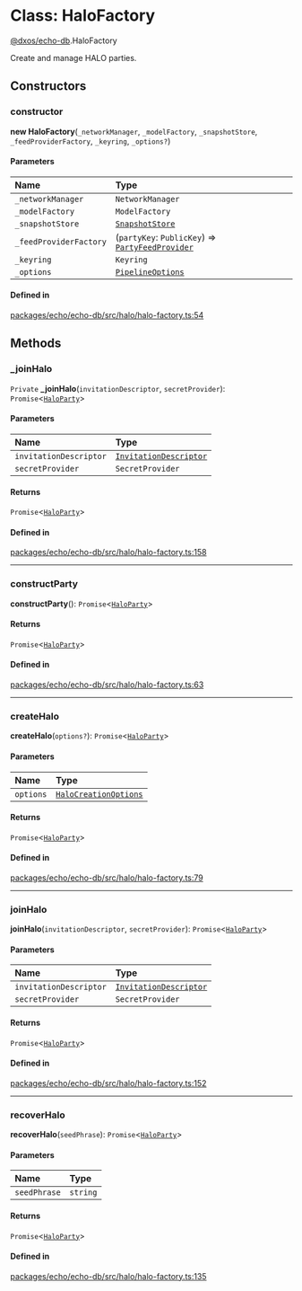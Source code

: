 # Class: HaloFactory

[@dxos/echo-db](../modules/dxos_echo_db.md).HaloFactory

Create and manage HALO parties.

## Constructors

### constructor

**new HaloFactory**(`_networkManager`, `_modelFactory`, `_snapshotStore`, `_feedProviderFactory`, `_keyring`, `_options?`)

#### Parameters

| Name | Type |
| :------ | :------ |
| `_networkManager` | `NetworkManager` |
| `_modelFactory` | `ModelFactory` |
| `_snapshotStore` | [`SnapshotStore`](dxos_echo_db.SnapshotStore.md) |
| `_feedProviderFactory` | (`partyKey`: `PublicKey`) => [`PartyFeedProvider`](dxos_echo_db.PartyFeedProvider.md) |
| `_keyring` | `Keyring` |
| `_options` | [`PipelineOptions`](../interfaces/dxos_echo_db.PipelineOptions.md) |

#### Defined in

[packages/echo/echo-db/src/halo/halo-factory.ts:54](https://github.com/dxos/dxos/blob/db8188dae/packages/echo/echo-db/src/halo/halo-factory.ts#L54)

## Methods

### \_joinHalo

`Private` **_joinHalo**(`invitationDescriptor`, `secretProvider`): `Promise`<[`HaloParty`](dxos_echo_db.HaloParty.md)\>

#### Parameters

| Name | Type |
| :------ | :------ |
| `invitationDescriptor` | [`InvitationDescriptor`](dxos_echo_db.InvitationDescriptor.md) |
| `secretProvider` | `SecretProvider` |

#### Returns

`Promise`<[`HaloParty`](dxos_echo_db.HaloParty.md)\>

#### Defined in

[packages/echo/echo-db/src/halo/halo-factory.ts:158](https://github.com/dxos/dxos/blob/db8188dae/packages/echo/echo-db/src/halo/halo-factory.ts#L158)

___

### constructParty

**constructParty**(): `Promise`<[`HaloParty`](dxos_echo_db.HaloParty.md)\>

#### Returns

`Promise`<[`HaloParty`](dxos_echo_db.HaloParty.md)\>

#### Defined in

[packages/echo/echo-db/src/halo/halo-factory.ts:63](https://github.com/dxos/dxos/blob/db8188dae/packages/echo/echo-db/src/halo/halo-factory.ts#L63)

___

### createHalo

**createHalo**(`options?`): `Promise`<[`HaloParty`](dxos_echo_db.HaloParty.md)\>

#### Parameters

| Name | Type |
| :------ | :------ |
| `options` | [`HaloCreationOptions`](../interfaces/dxos_echo_db.HaloCreationOptions.md) |

#### Returns

`Promise`<[`HaloParty`](dxos_echo_db.HaloParty.md)\>

#### Defined in

[packages/echo/echo-db/src/halo/halo-factory.ts:79](https://github.com/dxos/dxos/blob/db8188dae/packages/echo/echo-db/src/halo/halo-factory.ts#L79)

___

### joinHalo

**joinHalo**(`invitationDescriptor`, `secretProvider`): `Promise`<[`HaloParty`](dxos_echo_db.HaloParty.md)\>

#### Parameters

| Name | Type |
| :------ | :------ |
| `invitationDescriptor` | [`InvitationDescriptor`](dxos_echo_db.InvitationDescriptor.md) |
| `secretProvider` | `SecretProvider` |

#### Returns

`Promise`<[`HaloParty`](dxos_echo_db.HaloParty.md)\>

#### Defined in

[packages/echo/echo-db/src/halo/halo-factory.ts:152](https://github.com/dxos/dxos/blob/db8188dae/packages/echo/echo-db/src/halo/halo-factory.ts#L152)

___

### recoverHalo

**recoverHalo**(`seedPhrase`): `Promise`<[`HaloParty`](dxos_echo_db.HaloParty.md)\>

#### Parameters

| Name | Type |
| :------ | :------ |
| `seedPhrase` | `string` |

#### Returns

`Promise`<[`HaloParty`](dxos_echo_db.HaloParty.md)\>

#### Defined in

[packages/echo/echo-db/src/halo/halo-factory.ts:135](https://github.com/dxos/dxos/blob/db8188dae/packages/echo/echo-db/src/halo/halo-factory.ts#L135)
